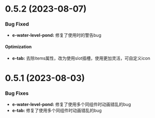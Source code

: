 <!--
 * @Autor: costa
 * @Date: 2023-08-03 13:35:33
 * @LastEditors: costa
 * @LastEditTime: 2023-08-07 15:35:46
 * @Description: 
 * @Copyright: © 2023 by costa. All rights reserved.
-->
# 0.5.2 (2023-08-07)

### Bug Fixed

* **e-water-level-pond:** 修复了使用时的警告bug

#### Optimization

* **e-tab:** 去除items属性，改为使用slot插槽，使用更加灵活，可自定义icon


# 0.5.1 (2023-08-03)

### Bug Fixes

* **e-water-level-pond:** 修复了使用多个同组件时动画错乱的bug
* **e-tab:** 修复了使用多个同组件时动画错乱的bug